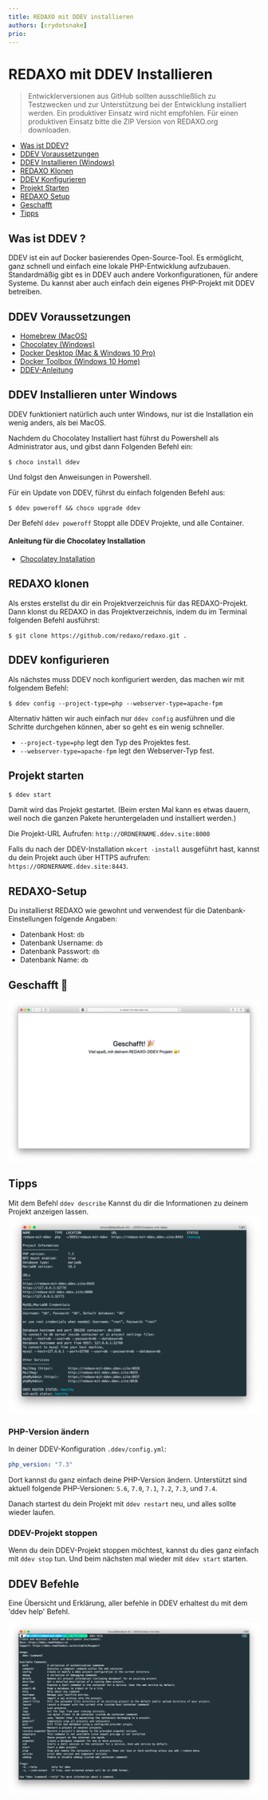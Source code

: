 ```yaml
---
title: REDAXO mit DDEV installieren
authors: [crydotsnake]
prio:
---
```


# REDAXO mit DDEV Installieren

> Entwicklerversionen aus GitHub sollten ausschließlich zu Testzwecken und zur Unterstützung bei der Entwicklung installiert werden. Ein produktiver Einsatz wird nicht empfohlen. Für einen produktiven Einsatz bitte die ZIP Version von REDAXO.org downloaden.

- [Was ist DDEV?](#was-ist-ddev)
- [DDEV Voraussetzungen](#ddev-voraussetzungen)
- [DDEV Installieren (Windows)](#ddev-installieren-windows)
- [REDAXO Klonen](#redaxo-klonen)
- [DDEV Konfigurieren](#ddev-konfigurieren)
- [Projekt Starten](#projekt-starten)
- [REDAXO Setup](#redaxo-setup)
- [Geschafft](#geschafft)
- [Tipps](#tipps)

<a name="was-ist-ddev"></a>
## Was ist DDEV ?

DDEV ist ein auf Docker basierendes Open-Source-Tool. Es ermöglicht, ganz schnell und einfach eine lokale PHP-Entwicklung aufzubauen. Standardmäßig gibt es in DDEV auch andere Vorkonfigurationen, für andere Systeme. Du kannst aber auch einfach dein eigenes PHP-Projekt mit DDEV betreiben.

<a name="ddev-voraussetzungen"></a>
## DDEV Voraussetzungen

- [Homebrew (MacOS)](https://brew.sh/index_de)
- [Chocolatey (Windows)](https://chocolatey.org/)
- [Docker Desktop (Mac & Windows 10 Pro)](https://www.docker.com/products/docker-desktop)
- [Docker Toolbox (Windows 10 Home)](https://github.com/docker/toolbox/releases)
- [DDEV-Anleitung](https://ddev.readthedocs.io/en/stable/)

<a name="ddev-installieren-windows"></a>
## DDEV Installieren unter Windows

DDEV funktioniert natürlich auch unter Windows, nur ist die Installation ein wenig anders, als bei MacOS.

Nachdem du Chocolatey Installiert hast führst du Powershell als Administrator aus, und gibst dann Folgenden Befehl ein:

    $ choco install ddev

Und folgst den Anweisungen in Powershell.

Für ein Update von DDEV, führst du einfach folgenden Befehl aus:

    $ ddev poweroff && choco upgrade ddev

Der Befehl `ddev poweroff` Stoppt alle DDEV Projekte, und alle Container.

#### Anleitung für die Chocolatey Installation
- [Chocolatey Installation](https://chocolatey.org/install)

<a name="redaxo-klonen"></a>
## REDAXO klonen

Als erstes erstellst du dir ein Projektverzeichnis für das REDAXO-Projekt. Dann klonst du REDAXO in das Projektverzeichnis, indem du im Terminal folgenden Befehl ausführst:

    $ git clone https://github.com/redaxo/redaxo.git .

<a name="ddev-konfigurieren"></a>
## DDEV konfigurieren

Als nächstes muss DDEV noch konfiguriert werden, das machen wir mit folgendem Befehl:

    $ ddev config --project-type=php --webserver-type=apache-fpm
  
Alternativ hätten wir auch einfach nur `ddev config` ausführen und die Schritte durchgehen können, aber so geht es ein wenig schneller.

- `--project-type=php` legt den Typ des Projektes fest.
- `--webserver-type=apache-fpm` legt den Webserver-Typ fest.

<a name="projekt-starten"></a>
## Projekt starten

    $ ddev start
  
Damit wird das Projekt gestartet. (Beim ersten Mal kann es etwas dauern, weil noch die ganzen Pakete heruntergeladen und installiert werden.)

Die Projekt-URL Aufrufen: `http://ORDNERNAME.ddev.site:8000`

Falls du nach der DDEV-Installation `mkcert -install` ausgeführt hast, kannst du dein Projekt auch über HTTPS aufrufen: `https://ORDNERNAME.ddev.site:8443`.

<a name="redaxo-setup"></a>
## REDAXO-Setup

Du installierst REDAXO wie gewohnt und verwendest für die Datenbank-Einstellungen folgende Angaben:

- Datenbank Host: `db`
- Datenbank Username: `db`
- Datenbank Passwort: `db`
- Datenbank Name: `db`

<a name="geschafft"></a>
## Geschafft 🎉

![Screenshot](https://raw.githubusercontent.com/FriendsOfREDAXO/tricks/master/screenshots/redaxo_ddev/redaxo_ddev_tada.png)

<a name="tipps"></a>
## Tipps

Mit dem Befehl `ddev describe` Kannst du dir die Informationen zu deinem Projekt anzeigen lassen.
![Screenshot](https://raw.githubusercontent.com/FriendsOfREDAXO/tricks/master/screenshots/redaxo_ddev/redaxo_ddev_projekt_infos.png)

### PHP-Version ändern

In deiner DDEV-Konfiguration `.ddev/config.yml`:

```yaml
php_version: "7.3"
```

Dort kannst du ganz einfach deine PHP-Version ändern. Unterstützt sind aktuell folgende PHP-Versionen: `5.6`, `7.0`, `7.1`, `7.2`, `7.3`, und `7.4`. 

Danach startest du dein Projekt mit `ddev restart` neu, und alles sollte wieder laufen.

### DDEV-Projekt stoppen

Wenn du dein DDEV-Projekt stoppen möchtest, kannst du dies ganz einfach mit `ddev stop` tun. Und beim nächsten mal wieder mit `ddev start` starten.

## DDEV Befehle

Eine Übersicht und Erklärung, aller befehle in DDEV erhaltest du mit dem 'ddev help' Befehl.

![Screenshot](https://raw.githubusercontent.com/FriendsOfREDAXO/tricks/master/screenshots/redaxo_ddev/redaxo_ddev_commands.png)